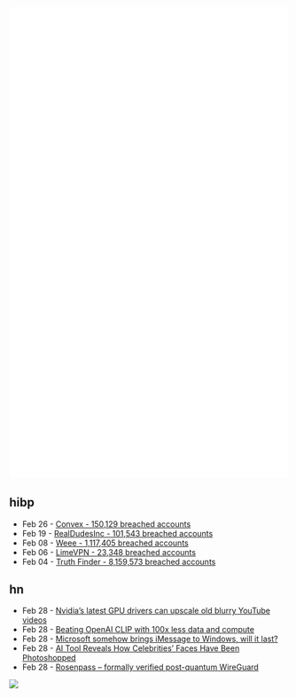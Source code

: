 ![Metrics](https://raw.githubusercontent.com/phixion/phixion/master/metrics.svg)

## hibp

<!--
for https://github.com/phixion/phixion/blob/main/.github/workflows/feeds.yml
-->
<!--START_SECTION:haveibeenpwnd-->
- Feb 26 - [Convex - 150,129 breached accounts](https://haveibeenpwned.com/PwnedWebsites#Convex)
- Feb 19 - [RealDudesInc - 101,543 breached accounts](https://haveibeenpwned.com/PwnedWebsites#RealDudesInc)
- Feb 08 - [Weee - 1,117,405 breached accounts](https://haveibeenpwned.com/PwnedWebsites#Weee)
- Feb 06 - [LimeVPN - 23,348 breached accounts](https://haveibeenpwned.com/PwnedWebsites#LimeVPN)
- Feb 04 - [Truth Finder - 8,159,573 breached accounts](https://haveibeenpwned.com/PwnedWebsites#TruthFinder)
<!--END_SECTION:haveibeenpwnd-->

## hn

<!--
for https://github.com/phixion/phixion/blob/main/.github/workflows/feeds.yml
-->
<!--START_SECTION:hn-->
- Feb 28 - [Nvidia’s latest GPU drivers can upscale old blurry YouTube videos](https://www.theverge.com/2023/2/28/23618245/nvidia-rtx-video-super-resolution-upscale-videos-rtx-gpu)
- Feb 28 - [Beating OpenAI CLIP with 100x less data and compute](https://www.unum.cloud/blog/2023-02-20-efficient-multimodality)
- Feb 28 - [Microsoft somehow brings iMessage to Windows, will it last?](https://9to5mac.com/2023/02/28/microsoft-imessage-windows-support/)
- Feb 28 - [AI Tool Reveals How Celebrities’ Faces Have Been Photoshopped](https://petapixel.com/2023/02/28/ai-tool-reveals-how-celebrities-faces-have-been-photoshopped/)
- Feb 28 - [Rosenpass – formally verified post-quantum WireGuard](https://github.com/rosenpass/rosenpass)
<!--END_SECTION:hn-->

<!--
for https://yhype.me
-->
![](https://hit.yhype.me/github/profile?user_id=13013670)

